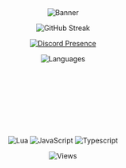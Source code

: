 &nbsp;<div align="center">
![Banner](https://i.imgur.com/kASrHGN.png) 

![GitHub Streak](https://streak-stats.demolab.com?user=lncoognito&theme=dark&hide_border=true&date_format=M%20j%5B%2C%20Y%5D&background=0F0F0F&ring=DD2727&currStreakLabel=DD2727&fire=DD2727)

[![Discord Presence](https://lanyard.cnrad.dev/api/911566820710948954?bg=0F0F0F)](https://discord.com/users/911566820710948954)
          
![Languages](https://github-readme-stats.vercel.app/api/top-langs/?username=lncoognito&layout=compact&cache_seconds=14400&border_color=0F0F0F&bg_color=0F0F0F&text_color=FFFFFF&title_color=FFFFFF)
          
  
  
  
<br />
<br />
<br />
<br />
<br />
<br />
  
          
![Lua](https://img.shields.io/badge/lua-%232C2D72.svg?style=for-the-badge&logo=lua&logoColor=white) ![JavaScript](https://img.shields.io/badge/javascript-%23323330.svg?style=for-the-badge&logo=javascript&logoColor=%23F7DF1E) ![Typescript](https://img.shields.io/badge/typescript-%232C2D72.svg?style=for-the-badge&logo=typescript&logoColor=white&labelColor=2d79c7&color=2d79c7)
     
![Views](https://komarev.com/ghpvc/?username=lncoognito&style=flat-square)
</div>
